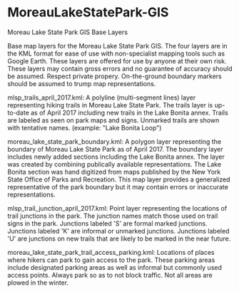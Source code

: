 # MoreauLakeStatePark-GIS
Moreau Lake State Park GIS Base Layers

Base map layers for the Moreau Lake State Park GIS. The four layers are in the KML format for ease of use with
non-specialist mapping tools such as Google Earth. These layers are offered for use by anyone at their own risk. These 
layers may contain gross errors and no guarantee of accuracy should be assumed. Respect private propery. 
On-the-ground boundary markers should be assumed to trump map representations. 

mlsp_trails_april_2017.kml: A polyline (multi-segment lines) layer representing hiking trails in Moreau Lake State Park. The 
trails layer is up-to-date as of April 2017 including new trails in the Lake Bonita annex. Trails are labeled as seen
on park maps and signs. Unmarked trails are shown with tentative names. (example: "Lake Bonita Loop")

moreau_lake_state_park_boundary.kml: A polygon layer representing the boundary of Moreau Lake State Park as of April 2017. The 
boundary layer includes newly added sections including the Lake Bonita annex. The layer was created by combining 
publically available representations. The Lake Bonita section was hand digitized from maps published by the New York State 
Office of Parks and Recreation. This map layer provides a generalized representative of the park boundary 
but it may contain errors or inaccurate representations.

mlsp_trail_junction_april_2017.kml: Point layer representing the locations of trail junctions in the park. The junction names 
match those used on trail signs in the park. Junctions labeled 'S'<number> are formal marked junctions. Junctions labeled 'K'<number> 
are informal or unmarked junctions. Junctions labeled 'U'<number> are junctions on new trails that are likely to be marked in 
the near future.

moreau_lake_state_park_trail_access_parking.kml: Locations of places where hikers can park to gain access to the park. These 
parking areas include designated parking areas as well as informal but commonly used access points. Always park so as to not block traffic. Not all areas are plowed in the winter.

